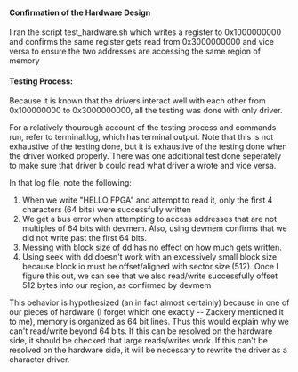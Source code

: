 #### Confirmation of the Hardware Design

I ran the script test_hardware.sh which writes a register to 0x1000000000 and confirms the same register gets read from 0x3000000000 and vice versa to ensure the two addresses are accessing the same region of memory


#### Testing Process:

Because it is known that the drivers interact well with each other from 0x100000000 to
0x3000000000, all the testing was done with only driver.

For a relatively thourough account of the testing process and commands run, refer to terminal.log, which has terminal output. Note that this is not exhaustive of the testing done, but it is exhaustive of the testing done when the driver worked properly. There was one additional test done seperately to make sure that driver b could read what driver a wrote and vice versa.

In that log file, note the following:
1. When we write "HELLO FPGA" and attempt to read it, only the first 4 characters (64 bits) were successfully written
2. We get a bus error when attempting to access addresses that are not multiples of 64 bits with devmem. Also, using devmem confirms that we did not write past the first 64 bits.
3. Messing with block size of dd has no effect on how much gets written.
4. Using seek with dd doesn't work with an excessively small block size because block io must be offset/aligned with sector size (512). Once I figure this out, we can see that we also read/write successfully offset 512 bytes into our region, as confirmed by devmem

This behavior is hypothesized (an in fact almost certainly) because in one of our pieces of hardware (I forget which one exactly -- Zackery mentioned it to me), memory is organized as 64 bit lines. Thus this would explain why we can't read/write beyond 64 bits. If this can be resolved on the hardware side, it should be checked that large reads/writes work. If this can't be resolved on the hardware side, it will be necessary to rewrite the driver as a character driver.
